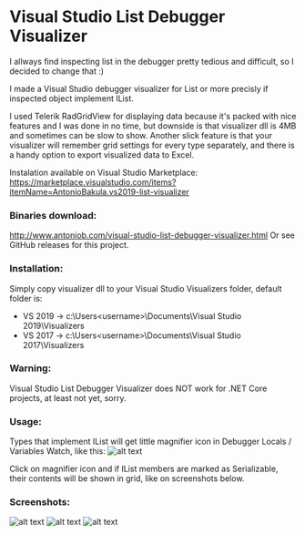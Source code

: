 # Visual Studio List Debugger Visualizer
I allways find inspecting list in the debugger pretty tedious and difficult, so I decided to change that :)

I made a Visual Studio debugger visualizer for List<T> or more precisly if inspected object implement IList.

I used Telerik RadGridView for displaying data because it's packed with nice features and I was done in no time, but downside is that visualizer dll is 4MB and sometimes can be slow to show. Another slick feature is that your visualizer will remember grid settings for every type separately, and there is a handy option to export visualized data to Excel.

Instalation available on Visual Studio Marketplace: https://marketplace.visualstudio.com/items?itemName=AntonioBakula.vs2019-list-visualizer

### Binaries download:

http://www.antoniob.com/visual-studio-list-debugger-visualizer.html
Or see GitHub releases for this project.

### Installation:
Simply copy visualizer dll to your Visual Studio Visualizers folder, default folder is:

* VS 2019 -> c:\Users\<username>\Documents\Visual Studio 2019\Visualizers
* VS 2017 -> c:\Users\<username>\Documents\Visual Studio 2017\Visualizers

### Warning: 
Visual Studio List Debugger Visualizer does NOT work for .NET Core projects, at least not yet, sorry.

### Usage:
Types that implement IList will get little magnifier icon in Debugger  Locals / Variables Watch, like this:
![alt text](http://www.antoniob.com/EasyEdit/UserFiles/ListVisualizer/list-visualizer-usage.png "Visual Studio List Debugger Visualizer usage")

Click on magnifier icon and if IList members are marked as Serializable, their contents will be shown in grid, like on screenshots below.

### Screenshots:

![alt text](http://www.antoniob.com/EasyEdit/UserFiles/Slider/visual-studio-list-debugger-visualizer/visual-studio-list-debugger-visualizer-636236521545443093_800_450.jpeg "Visual Studio List Debugger Visualizer Screenshot 1")
![alt text](http://www.antoniob.com/EasyEdit/UserFiles/Slider/visual-studio-list-debugger-visualizer/visual-studio-list-debugger-visualizer-636236521547943121_800_450.jpeg "Visual Studio List Debugger Visualizer Screenshot 2")
![alt text](http://www.antoniob.com/EasyEdit/UserFiles/Slider/visual-studio-list-debugger-visualizer/visual-studio-list-debugger-visualizer-636236521551380600_800_450.jpeg "Visual Studio List Debugger Visualizer Screenshot 3")

